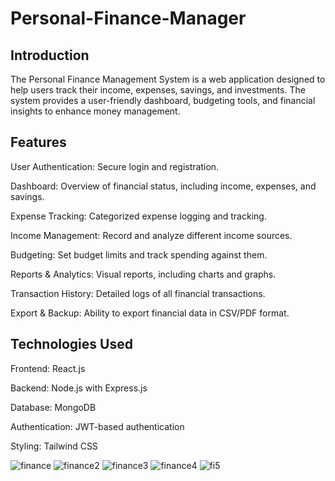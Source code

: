 # Personal-Finance-Manager
## Introduction
The Personal Finance Management System is a web application designed to help users track their income, expenses, savings, and investments. The system provides a user-friendly dashboard, budgeting tools, and financial insights to enhance money management.
## Features
User Authentication: Secure login and registration.

Dashboard: Overview of financial status, including income, expenses, and savings.

Expense Tracking: Categorized expense logging and tracking.

Income Management: Record and analyze different income sources.

Budgeting: Set budget limits and track spending against them.

Reports & Analytics: Visual reports, including charts and graphs.

Transaction History: Detailed logs of all financial transactions.

Export & Backup: Ability to export financial data in CSV/PDF format.
## Technologies Used
Frontend: React.js

Backend: Node.js with Express.js

Database: MongoDB

Authentication: JWT-based authentication

Styling: Tailwind CSS

![finance](https://github.com/user-attachments/assets/0eee6579-58f1-4146-81ec-af994c622144)
![finance2](https://github.com/user-attachments/assets/9184293c-1d59-4aee-af2f-f27e37ed9a88)
![finance3](https://github.com/user-attachments/assets/e12291a5-4bf4-49d2-8670-8f5ffa3cb312)
![finance4](https://github.com/user-attachments/assets/3a5364ce-78cf-4c99-9f18-03160bd14586)
![fi5](https://github.com/user-attachments/assets/651e7de4-4a23-42b1-a565-eaf1b2f3a5b5)
